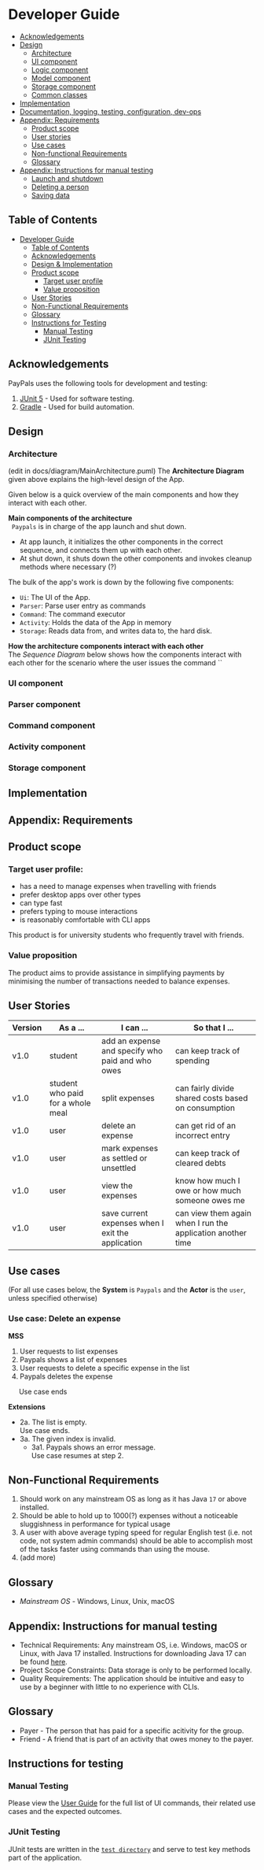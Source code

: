 # Developer Guide
- [Acknowledgements](#acknowledgements)
- [Design](#design)
  - [Architecture](#architecture)
  - [UI component]()
  - [Logic component]()
  - [Model component]()
  - [Storage component]()
  - [Common classes]()
- [Implementation](#implementation)
- [Documentation, logging, testing, configuration, dev-ops]()
- [Appendix: Requirements](#appendix-requirements)
  - [Product scope](#product-scope)
  - [User stories](#user-stories)
  - [Use cases](#use-cases)
  - [Non-functional Requirements](#non-functional-requirements)
  - [Glossary](#glossary)
- [Appendix: Instructions for manual testing](#appendix-instructions-for-manual-testing)
  - [Launch and shutdown]()
  - [Deleting a person]()
  - [Saving data]()

## Table of Contents
- [Developer Guide](#developer-guide)
  - [Table of Contents](#table-of-contents)
  - [Acknowledgements](#acknowledgements)
  - [Design \& Implementation](#design--implementation)
  - [Product scope](#product-scope)
    - [Target user profile](#target-user-profile)
    - [Value proposition](#value-proposition)
  - [User Stories](#user-stories)
  - [Non-Functional Requirements](#non-functional-requirements)
  - [Glossary](#glossary)
  - [Instructions for Testing](#instructions-for-testing)
    - [Manual Testing](#manual-testing)
    - [JUnit Testing](#junit-testing)

## Acknowledgements

PayPals uses the following tools for development and testing:

1. [JUnit 5](https://junit.org/junit5/) - Used for software testing.
2. [Gradle](https://gradle.org) - Used for build automation.

## Design
### Architecture

(edit in docs/diagram/MainArchitecture.puml)
The **Architecture Diagram** given above explains the high-level design of the App.  
  
Given below is a quick overview of the main components and how they interact with each other.  
  
**Main components of the architecture**  
` Paypals` is in charge of the app launch and shut down.  
- At app launch, it initializes the other components in the correct sequence, and connects them up with each other.
- At shut down, it shuts down the other components and invokes cleanup methods where necessary (?)
  
The bulk of the app's work is down by the following five components:
* `Ui`: The UI of the App.
* `Parser`: Parse user entry as commands
* `Command`: The command executor
* `Activity`: Holds the data of the App in memory
* `Storage`: Reads data from, and writes data to, the hard disk.
     
**How the architecture components interact with each other**  
The *Sequence Diagram* below shows how the components interact with each other for the scenario where the user issues the command ``  
  
  
### UI component

### Parser component

### Command component

### Activity component

### Storage component

## Implementation

## Appendix: Requirements
## Product scope
### Target user profile:
- has a need to manage expenses when travelling with friends
- prefer desktop apps over other types
- can type fast
- prefers typing to mouse interactions
- is reasonably comfortable with CLI apps

This product is for university students who frequently travel with friends.

### Value proposition

The product aims to provide assistance in simplifying payments by minimising the number of transactions needed to balance expenses.

## User Stories

|Version| As a ... | I can ... | So that I ...|
|--------|----------|---------------|------------------|
|v1.0|student|add an expense and specify who paid and who owes|can keep track of spending|
|v1.0|student who paid for a whole meal|split expenses|can fairly divide shared costs based on consumption|
|v1.0|user|delete an expense|can get rid of an incorrect entry|
|v1.0|user|mark expenses as settled or unsettled|can keep track of cleared debts|
|v1.0|user|view the expenses|know how much I owe or how much someone owes me|
|v1.0|user|save current expenses when I exit the application|can view them again when I run the application another time|

## Use cases
(For all use cases below, the **System** is `Paypals` and the **Actor** is the `user`, unless specified otherwise)
### Use case: Delete an expense  
  
**MSS**
1. User requests to list expenses
2. Paypals shows a list of expenses
3. User requests to delete a specific expense in the list
4. Paypals deletes the expense
  
&ensp; &ensp; Use case ends  
  
**Extensions**
- 2a. The list is empty.  
    Use case ends.
- 3a. The given index is invalid.
  - 3a1. Paypals shows an error message.  
    Use case resumes at step 2.

## Non-Functional Requirements
1. Should work on any mainstream OS as long as it has Java `17` or above installed.
2. Should be able to hold up to 1000(?) expenses without a noticeable sluggishness in performance for typical usage
3. A user with above average typing speed for regular English test (i.e. not code, not system admin commands) should be able to accomplish most of the tasks faster using commands than using the mouse.
4. (add more)

## Glossary

* *Mainstream OS* - Windows, Linux, Unix, macOS

## Appendix: Instructions for manual testing
* Technical Requirements: Any mainstream OS, i.e. Windows, macOS or Linux, with Java 17 installed. Instructions for downloading Java 17 can be found [here](https://www.oracle.com/java/technologies/downloads/#java17).
* Project Scope Constraints: Data storage is only to be performed locally.
* Quality Requirements: The application should be intuitive and easy to use by a beginner with little to no experience with CLIs.

## Glossary

* Payer - The person that has paid for a specific acitivity for the group.
* Friend - A friend that is part of an activity that owes money to the payer.

## Instructions for testing

### Manual Testing

Please view the [User Guide](UserGuide.md) for the full list of UI commands, their related use cases and the expected outcomes.

### JUnit Testing
JUnit tests are written in the [`test directory`](../src/test/java/paypals) and serve to test key methods part of the application.
